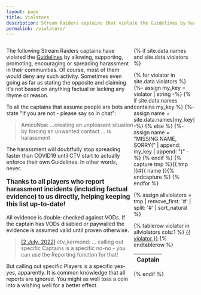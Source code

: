 ```yaml
---
layout: page
title: Violators
description: Stream Raiders captains that violate the Guidelines by harassing the players
permalink: /violators/
---
```

<div style="display: flex">
<div style="flex: 1">

<p>The following Stream Raiders captains have violated the <a href="https://captain.tv/guidelines" target="_blank" rel="noopener noreferrer">Guidelines</a> by allowing, supporting, promoting, encouraging or spreading harassment in their communities. Of course, most of them would deny any such activity. Sometimes even going as far as stating the opposite and claiming it's not based on anything factual or lacking any rhyme or reason.</p>

To all the captains that assume people are bots and state "If you are not - please say so in chat":
<blockquote><p>AmicuNoa: ...creating an unpleasant situation by forcing an unwanted contact ... is harassment</p></blockquote>

<p>The harassment will doubtfully stop spreading faster than COVID19 until CTV start to actually enforce their own Guidelines. In other words, never.</p>

<!-- <p><strong>P.S.</strong> If you got banned by one of these captains while they were in your favorites and now you have a blank favorite taking up space on your captain selection screen - get in touch, we can help you remove them without waiting an eternity for a reply from support and without using any 3rd party applications.</p> -->

<p style="font-size:larger"><b>Thanks to all players who report harassment incidents (including factual evidence) to us directly, helping keeping this list up-to-date!</b></p>
<p>All evidence is double-checked against VODs. If the captain has VODs disabled or paywalled the evidence is assumed valid until proven otherwise.</p>

<blockquote><p><a href="https://discord.com/channels/500415557800296449/500415558257344514/992978656152535090" target="_blank" rel="noopener noreferrer">[2 July, 2022]</a> ctv_kermond: ... calling out specific Captains is a specific no-no - you can use the Reporting function for that!</p></blockquote>

<p>But calling out specific Players is a specific yes-yes, apparently. It is common knowledge that all reports are ignored. You might as well toss a coin into a wishing well for a better effect.</p>

</div>
<div style="flex: 0 25%">

{% if site.data.names and site.data.violators %}

{% for violator in site.data.violators %}
  {%- assign my_key = violator | string -%}
  {% if site.data.names contains my_key %}
    {%- assign name = site.data.names[my_key] -%}
  {% else %}
    {%- assign name = "MISSING NAME, SORRY(" | append: my_key | append: ")" -%}
  {% endif %}
  {% capture tmp %}{{ tmp }}#{{ name }}{% endcapture %}
{% endfor %}

{% assign allviolators = tmp | remove_first: '#' | split: '#' | sort_natural %}

<table id="violators-table">
  <thead>
    <tr>
      <th>Captain</th>
    </tr>
  </thead>
{% tablerow violator in allviolators cols:1 %}
  <a href="https://docs.google.com/forms/d/e/1FAIpQLScMww5NMZzZLDgQnmrCSlQ-yL_l6qTrBEDxwwOds47_h10-hQ/viewform?entry.493095195=Harassment&entry.1613546988={{ violator }}&entry.1606568074=-" target="_blank" rel="noopener noreferrer">{{ violator }}</a>
{% endtablerow %}
</table>

<script type="text/javascript" src="https://code.jquery.com/jquery-3.6.0.min.js"></script>
<script type="text/javascript" src="https://cdn.datatables.net/1.11.5/js/jquery.dataTables.min.js"></script>
<script type="text/javascript">
$(document).ready( function () {
  $('#violators-table').DataTable({
    "paging": false,
    "info": false,
    "ordering": false,
    "scrollY": 425,
    "scrollCollapse": true
  });
} );
</script>
<style>
  .dataTables_wrapper .dataTables_paginate .paginate_button
  {
    min-width: 0.2em !important;
    padding:.1em .1em !important;
  }
</style>

{% endif %}

</div>
